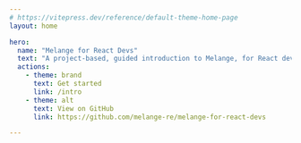 ```yaml
---
# https://vitepress.dev/reference/default-theme-home-page
layout: home

hero:
  name: "Melange for React Devs"
  text: "A project-based, guided introduction to Melange, for React developers"
  actions:
    - theme: brand
      text: Get started
      link: /intro
    - theme: alt
      text: View on GitHub
      link: https://github.com/melange-re/melange-for-react-devs

---
```

